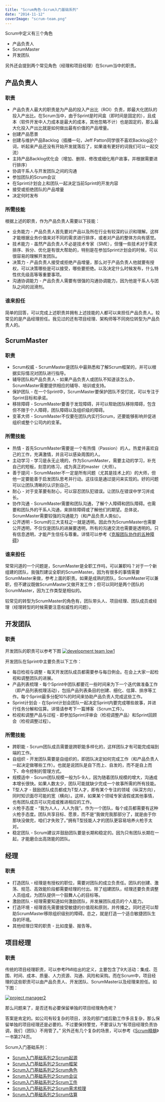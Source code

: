```yaml
---
title: "Scrum角色-Scrum入门基础系列"
date: "2014-11-12"
coverImage: "scrum-team.png"
---
```


Scrum中定义有三个角色

- 产品负责人
- ScrumMaster
- 开发团队

另外还会提到两个常见角色（经理和项目经理）在Scrum当中的职责。

## 产品负责人

### 职责

- 产品负责人最大的职责是为产品的投入产出比（ROI）负责，即最大化团队的投入产出比。在Scrum当中，由于Sprint是时间盒（即时间是固定的），且成本（软件开发中人力成本是最大的成本，其他忽略不计）也是固定的，那么最大化投入产出比就是如何做出最有价值的产品增量。
- 创建产品愿景
- 创建与维护产品Backlog（插播一句，Jeff Patton同学很不喜欢Backlog这个词，听起来产品还没有开始开发就落后了，如果谁有更好的词我们可以一起交流）
- 主持产品Backlog优化会（增加、删除、修改或细化用户故事，并根据需要进行排序）
- 协调干系人与开发团队之间的沟通
- 参加团队的Scrum会议
- 在Sprint计划会上和团队一起决定当前Sprint的开发内容
- 接受或拒绝团队的产品增量
- 决定何时发布

### 所需技能

根据上述的职责，作为产品负责人需要以下技能：

- 业务能力 - 产品负责人首先要对产品以及所在行业有较深的认识和理解。这样才能根据业务价值来对不同的需求进行排序，或者对产品的整体方向有感觉。
- 技术能力 - 虽然产品负责人不必是技术专家（SME），但懂一些技术对于需求排序、拆分、优化是有很大帮助的，特别是在参加Sprint计划会的时候，可以很容易的理解开发团队。
- 决策力 - 产品负责人接受或拒绝产品增量，那么对于产品负责人他就要有授权，可以决策哪些是可以接受，哪些要拒绝。以及决定什么时候发布，什么特性优先级高等等重要事项。
- 沟通协调能力 - 产品负责人需要有很强的沟通协调能力，因为他是干系人与团队之间的润滑剂。

### 谁来担任

简单的回答，可以完成上述职责并拥有上述技能的人都可以来担任产品负责人。较常见的是产品经理担任。我见过的还有项目经理、架构师等不同岗位转型为产品负责人的。

## ScrumMaster

### 职责

- Scrum权威 - ScrumMaster是团队中最熟悉和了解Scrum框架的，并可以根据实际情况对团队进行指导。
- 辅导团队和产品负责人 - 如果产品负责人或团队不知道该怎么办，ScrumMaster需要提供相应的辅导、培训或支持。
- 保护团队 - 在一个Sprint中，ScrumMaster要保护团队不受打扰，可以专注于Sprint目标和承诺。
- 移除障碍 - ScrumMaster要善于发现障碍，并可以帮助团队移除障碍，包含但不限于个人障碍，团队障碍以及组织级的障碍。
- 变革大师 - ScrumMaster不仅要在团队内实行Scrum，还要能够影响并促进组织或整个公司内的变革。

### 所需技能

- 热情 - 首先ScrumMaster需要是一个有热情（Passion）的人。热爱并喜欢自己的工作，充满激情，并且可以感染周围的人。
- 主动学习 - 学习是永无止境的，作为ScrumMaster，需要主动的学习，补充自己的短板，刻意的练习，成为真正的master（大师）。
- 善于提问 - ScrumMaster不一定是所有问题（尤其是技术上的）的大师，但他一定要能善于启发团队思考并行动。这往往是通过提问来实现的。好的问题可以让团队清晰的认识到自己。
- 耐心 - 对于变革要有耐心，可以容忍团队犯错误。让团队在错误中学习并成长。
- 协作沟通 - ScrumMaster需要和团队沟通，了解个人障碍和团队障碍。也需要和团队外的干系人沟通，来排除障碍或了解他们的期望。总体说，ScrumMaster需要较强的沟通能力（和产品负责人类似）。
- 公开透明 - Scrum的三大支柱之一就是透明。因此作为ScrumMaster也需要公开透明，不仅仅是团队的进展要透明，所有的沟通交流也需要是透明的。只有信息透明，才能产生信任与尊重。详情可以参考《[克服团队协作的五种障碍](http://bobjiang.com/five-dysfunctions-of-team/)》

### 谁来担任

常常问道的一个问题是，ScrumMaster是全职工作吗，可以兼职吗？对于一个新组建的团队，我强烈建议全职的ScrumMaster。因为有很多的事情需要ScrumMaster来做，参考上面的职责。如果是成熟的团队，ScrumMaster可以兼职，但不建议既做ScrumMaster又做开发工作；但可以同时是两个团队的ScrumMaster，因为工作类型是相似的。

较常见的转型为ScrumMaster的角色有，团队带头人、项目经理、团队成员或经理（经理转型的时候需要注意权威性的问题）。

## 开发团队

### 职责

开发团队的职责可以参考下图 [![development team low1](/wp-content/uploads/2014/11/development-team-low1.jpg)](/wp-content/uploads/2014/11/development-team-low1.jpg)

开发团队在Sprint中主要负责以下工作：

- 每日检视与调整 - 每天开发团队成员都需要参与每日例会。在会上大家一起检视和调整团队的进展。
- 产品列表梳理 - 每个Sprint中团队都要花一些时间来为下一个迭代做准备工作（即产品列表梳理活动），包括产品列表条目的创建、细化、估算、排序等工作。每个Sprint最多分配10%的时间来协助产品负责人完成这些工作。
- Sprint计划会 - 在Sprint计划会团队一起决定Sprint内要完成哪些故事，并进行任务分解和估算。详情请参考下一篇博客（Scrum工件）。
- 检视和调整产品与过程 - 即参加Sprint评审会（检视调整产品）和Sprint回顾会（检视调整过程）。

### 所需技能

- 跨职能 - Scrum团队成员需要是跨职能多样化的，这样团队才有可能完成端到端的工作。
- 自组织 - 开发团队需要是自组织的，即团队决定如何完成工作（和产品负责人一起决定做哪些工作）。也就是说团队是自下而上、自发的，而不是自上而下、命令控制的管理方式。
- 规模适中 - Scrum团队规模一般为5-9人，因为随着团队规模的增大，沟通成本增长很快。如果人数太少，团队可能就缺少完成一个故事所需的所有技能。
- T型人才 - 鼓励团队成员都成为T型人才，即有某个专注的领域（纵深方向），同时知识面尽可能的宽（横向）。这样，如果某个领域专家请假或其他事情，也有团队成员可以完成或推进相应的工作。
- 火枪手态度 - “我为人人，人人为我”。作为一个团队，每个成员都需要有这种火枪手态度。团队共享目标、愿景，而不是“我做完我那部分了，就是由于你那块没做完，咱们才失败了。”拥有T型技能人才的团队更容易培养火枪手太对。
- 稳定团队 - Scrum建议并鼓励团队要是长期和稳定的。因为只有团队长期在一起，才能磨合出高效能的团队。

## 经理

### 职责

- 打造团队 - 经理是有授权的职位，需要对团队的成立负责任。团队的创建、激荡、规范、高效能阶段都需要经理的付出。除了组建团队，经理还要负责调整人员组成，为团队提供一个鼓舞人心的目标等。
- 激励团队 - 经理需要知道如何激励团队，并发展团队成员的个人能力。
- 打造环境 - 经理首先需要接受敏捷的价值观和原则，并传播之。同时还可以帮助ScrumMaster移除组织级别的障碍。总之，就是打造一个适合敏捷团队生存的环境。
- 其他经理日常的职责 - 比如度量、报告等。

## 项目经理

### 职责

传统的项目经理职责，可以参考PMI给出的定义，主要包含了9大活动：集成、范围、时间、成本、质量、人力资源、沟通、风险和采购。而在Scrum中，项目经理的这些职责可以由产品负责人、开发团队、ScrumMaster以及经理来担任。如下图：

[![project manager2](/wp-content/uploads/2014/11/project-manager2.jpg)](/wp-content/uploads/2014/11/project-manager2.jpg)

那么问题来了，是否还有必要保留单独的项目经理角色呢？

答案是肯定的。如公司有较复杂的项目，涉及的部门或后勤工作多且复杂，那么保留单独的项目经理还是必要的。不过要保持警觉，不要误认为“有项目经理负责协调，我们（团队）不用管了。” 另外还有几个复杂的场景，可以参考《[Scrum精髓](http://bobjiang.com/essential-scrum/)》一书第274页。

Scrum入门基础系列：

- [Scrum入门基础系列之Scrum起源](http://bobjiang.com/scrum_history/)
- [Scrum入门基础系列之Scrum框架](http://bobjiang.com/scrum_framework/)
- [Scrum入门基础系列之Scrum角色](http://bobjiang.com/scrum_role/)
- [Scrum入门基础系列之Scrum会议](http://bobjiang.com/scrum_meeting/)
- [Scrum入门基础系列之Scrum工件](http://bobjiang.com/scrum_foundation_artifact/)
- [Scrum入门基础系列之Scrum需求梳理](http://bobjiang.com/scrum_product_backlog_refinement/)
- [Scrum入门基础系列之Scrum估算](http://bobjiang.com/estimation_in_scrum/)
